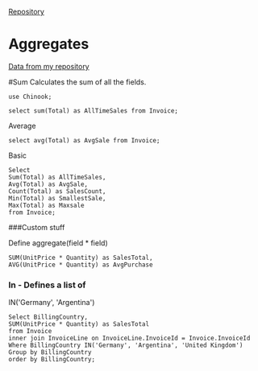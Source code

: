 [Repository](https://github.com/mikejakobsen/t-sql)

# Aggregates

[Data from my repository](https://github.com/mikejakobsen/t-sql)

#Sum
Calculates the sum of all the fields.

	use Chinook;

	select sum(Total) as AllTimeSales from Invoice;

Average

	select avg(Total) as AvgSale from Invoice;

Basic

	Select
	Sum(Total) as AllTimeSales,
	Avg(Total) as AvgSale,
	Count(Total) as SalesCount,
	Min(Total) as SmallestSale,
	Max(Total) as Maxsale
	from Invoice;

###Custom stuff

Define aggregate(field * field)

	SUM(UnitPrice * Quantity) as SalesTotal,
	AVG(UnitPrice * Quantity) as AvgPurchase

### In - Defines a list of

IN('Germany', 'Argentina')

	Select BillingCountry,
	SUM(UnitPrice * Quantity) as SalesTotal
	from Invoice
	inner join InvoiceLine on InvoiceLine.InvoiceId = Invoice.InvoiceId
	Where BillingCountry IN('Germany', 'Argentina', 'United Kingdom')
	Group by BillingCountry
	order by BillingCountry;
